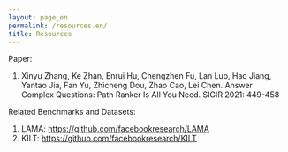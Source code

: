 ```yaml
---
layout: page_en
permalink: /resources.en/
title: Resources
---
```


Paper:
1. Xinyu Zhang, Ke Zhan, Enrui Hu, Chengzhen Fu, Lan Luo, Hao Jiang, Yantao Jia, Fan Yu, Zhicheng Dou, Zhao Cao, Lei Chen. Answer Complex Questions: Path Ranker Is All You Need. SIGIR 2021: 449-458

Related Benchmarks and Datasets:

1. LAMA: https://github.com/facebookresearch/LAMA
2. KILT: https://github.com/facebookresearch/KILT

